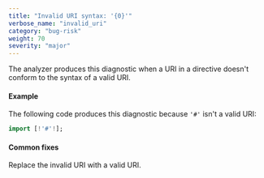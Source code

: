 ```yaml
---
title: "Invalid URI syntax: '{0}'"
verbose_name: "invalid_uri"
category: "bug-risk"
weight: 70
severity: "major"
---
```

The analyzer produces this diagnostic when a URI in a directive doesn't
conform to the syntax of a valid URI.

#### Example

The following code produces this diagnostic because `'#'` isn't a valid
URI:

```dart
import [!'#'!];
```

#### Common fixes

Replace the invalid URI with a valid URI.
